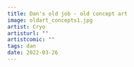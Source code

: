 ```yaml
---
title: Dan's old job - old concept art
image: oldart_concepts1.jpg
artist: Cryo
artisturl: ""
artistcomic: ""
tags: dan
date: 2022-03-26
---
```

